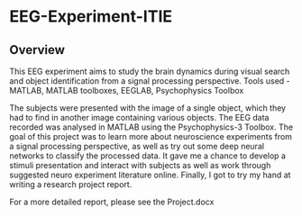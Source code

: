 # EEG-Experiment-ITIE

## Overview
This EEG experiment aims to study the brain dynamics during visual search and object identification from a signal processing perspective. Tools used - MATLAB, MATLAB toolboxes, EEGLAB, Psychophysics Toolbox

The subjects were presented with the image of a single object, which they had to find in another image containing various objects. The EEG data recorded was analysed in MATLAB using the Psychophysics-3 Toolbox.
The goal of this project was to learn more about neuroscience experiments from a signal processing perspective, as well as try out some deep neural networks to classify the processed data. It gave me a chance to develop a stimuli presentation and interact with subjects as well as work through suggested neuro experiment literature online. Finally, I got to try my hand at writing a research project report. 

For a more detailed report, please see the Project.docx
